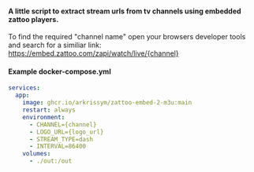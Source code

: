#### A little script to extract stream urls from tv channels using embedded zattoo players.

To find the required "channel name" open your browsers developer tools and search for a similiar link: https://embed.zattoo.com/zapi/watch/live/{channel}

#### Example docker-compose.yml
``` yml
services:
  app:
    image: ghcr.io/arkrissym/zattoo-embed-2-m3u:main
    restart: always
    environment:
      - CHANNEL={channel}
      - LOGO_URL={logo_url}
      - STREAM_TYPE=dash
      - INTERVAL=86400
    volumes:
      - ./out:/out
```
